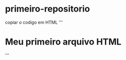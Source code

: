 # primeiro-repositorio

copiar o codigo em HTML 
'''
<html> 
  <h1>Meu primeiro arquivo HTML</h1>
</html>
'''
